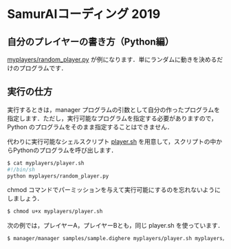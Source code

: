 # SamurAIコーディング 2019

## 自分のプレイヤーの書き方（Python編）

[myplayers/random_player.py](myplayers/random_player.py) が例になります．単にランダムに動きを決めるだけのプログラムです．

## 実行の仕方

実行するときは，manager プログラムの引数として自分の作ったプログラムを指定します．ただし，実行可能なプログラムを指定する必要がありますので，Python のプログラムをそのまま指定することはできません．

代わりに実行可能なシェルスクリプト [player.sh](myplayers/player.sh) を用意して，スクリプトの中からPythonのプログラムを呼び出します．

```bash
$ cat myplayers/player.sh
#!/bin/sh
python myplayers/random_player.py
```

chmod コマンドでパーミッションを与えて実行可能にするのを忘れないようにしましょう．

```bash
$ chmod u+x myplayers/player.sh
```

次の例では，プレイヤーA，プレイヤーBとも，同じ player.sh を使っています．

```bash
$ manager/manager samples/sample.dighere myplayers/player.sh myplayers/player.sh > log/random.dighere
```
